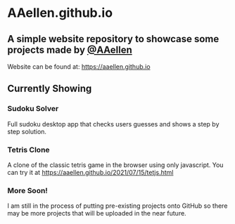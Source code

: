 # AAellen.github.io

## A simple website repository to showcase some projects made by [@AAellen](https://github.com/AAellen)

Website can be found at: https://aaellen.github.io

## Currently Showing

### Sudoku Solver

Full sudoku desktop app that checks users guesses and shows a step by step solution.

### Tetris Clone

A clone of the classic tetris game in the browser using only javascript.
You can try it at https://aaellen.github.io/2021/07/15/tetjs.html

### More Soon!

I am still in the process of putting pre-existing projects onto GitHub so there may be more projects that will be uploaded in the near future.
